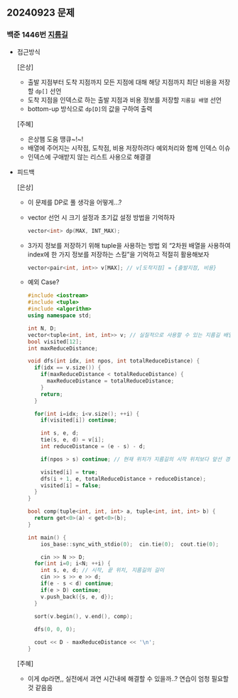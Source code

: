 ## 20240923 문제

### 백준 1446번 [지름길](https://www.acmicpc.net/problem/1446)

- 접근방식

  [은상]
  - 출발 지점부터 도착 지점까지 모든 지점에 대해 해당 지점까지 최단 비용을 저장할 `dp[]` 선언
  - 도착 지점을 인덱스로 하는 출발 지점과 비용 정보를 저장할 `지름길 배열` 선언
  - bottom-up 방식으로 `dp[D]`의 값을 구하여 출력
  
  [주혜]
  - 은상햄 도움 땡큐~!~!
  - 배열에 주어지는 시작점, 도착점, 비용 저장하려다 예외처리와 함께 인덱스 이슈
  - 인덱스에 구애받지 않는 리스트 사용으로 해결결
  
- 피드백

  [은상]
  - 이 문제를 DP로 풀 생각을 어떻게…?
  - vector 선언 시 크기 설정과 초기값 설정 방법을 기억하자
    
    ```cpp
    vector<int> dp(MAX, INT_MAX);
    ```
    
  - 3가지 정보를 저장하기 위해 tuple을 사용하는 방법 외 “2차원 배열을 사용하여 index에 한 가지 정보를 저장하는 스킬”을 기억하고 적절히 활용해보자
    
    ```cpp
    vector<pair<int, int>> v[MAX]; // v[도착지점] = {출발지점, 비용}
    ```
    
  - 예외 Case?
    
    ```cpp
    #include <iostream>
    #include <tuple>
    #include <algorithm>
    using namespace std;
    
    int N, D;
    vector<tuple<int, int, int>> v; // 실질적으로 사용할 수 있는 지름길 배열
    bool visited[12];
    int maxReduceDistance;
    
    void dfs(int idx, int npos, int totalReduceDistance) {
      if(idx == v.size()) {
        if(maxReduceDistance < totalReduceDistance) {
          maxReduceDistance = totalReduceDistance;
        }
        return;
      }
    
      for(int i=idx; i<v.size(); ++i) {
        if(visited[i]) continue;
    
        int s, e, d;
        tie(s, e, d) = v[i];
        int reduceDistance = (e - s) - d;
    
        if(npos > s) continue; // 현재 위치가 지름길의 시작 위치보다 앞선 경우 건너뜀
    
        visited[i] = true;
        dfs(i + 1, e, totalReduceDistance + reduceDistance);
        visited[i] = false;
      }
    }
    
    bool comp(tuple<int, int, int> a, tuple<int, int, int> b) {
      return get<0>(a) < get<0>(b);
    }
    
    int main() {
    	ios_base::sync_with_stdio(0);  cin.tie(0);  cout.tie(0);
    
    	cin >> N >> D;
      for(int i=0; i<N; ++i) {
        int s, e, d; // 시작, 끝 위치, 지름길의 길이
        cin >> s >> e >> d;
        if(e - s < d) continue;
        if(e > D) continue;
        v.push_back({s, e, d});
      }
    
      sort(v.begin(), v.end(), comp);
      
      dfs(0, 0, 0);
    
      cout << D - maxReduceDistance << '\n'; 
    }
    ```
  
  [주혜]
  - 이게 dp라면,, 실전에서 과연 시간내에 해결할 수 있을까..? 연습이 엄청 필요할 것 같음음
  
